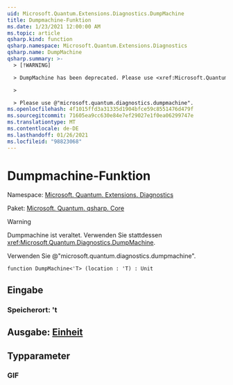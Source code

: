 ```yaml
---
uid: Microsoft.Quantum.Extensions.Diagnostics.DumpMachine
title: Dumpmachine-Funktion
ms.date: 1/23/2021 12:00:00 AM
ms.topic: article
qsharp.kind: function
qsharp.namespace: Microsoft.Quantum.Extensions.Diagnostics
qsharp.name: DumpMachine
qsharp.summary: >-
  > [!WARNING]

  > DumpMachine has been deprecated. Please use <xref:Microsoft.Quantum.Diagnostics.DumpMachine> instead.

  >

  > Please use @"microsoft.quantum.diagnostics.dumpmachine".
ms.openlocfilehash: 4f1015ffd3a31335d1904bfce59c8551476d479f
ms.sourcegitcommit: 71605ea9cc630e84e7ef29027e1f0ea06299747e
ms.translationtype: MT
ms.contentlocale: de-DE
ms.lasthandoff: 01/26/2021
ms.locfileid: "98823068"
---
```

# <a name="dumpmachine-function"></a>Dumpmachine-Funktion

Namespace: [Microsoft. Quantum. Extensions. Diagnostics](xref:Microsoft.Quantum.Extensions.Diagnostics)

Paket: [Microsoft. Quantum. qsharp. Core](https://nuget.org/packages/Microsoft.Quantum.QSharp.Core)


> [!WARNING]
> Dumpmachine ist veraltet. Verwenden Sie stattdessen <xref:Microsoft.Quantum.Diagnostics.DumpMachine>.
>
> Verwenden Sie @"microsoft.quantum.diagnostics.dumpmachine".



```qsharp
function DumpMachine<'T> (location : 'T) : Unit
```


## <a name="input"></a>Eingabe

### <a name="location--t"></a>Speicherort: 't





## <a name="output--unit"></a>Ausgabe: [Einheit](xref:microsoft.quantum.lang-ref.unit)



## <a name="type-parameters"></a>Typparameter

### <a name="t"></a>GIF

